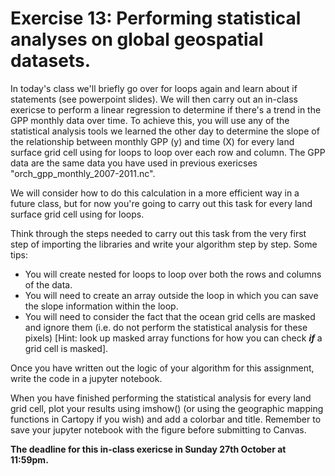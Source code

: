 # Exercise 13: Performing statistical analyses on global geospatial datasets.

In today's class we'll briefly go over for loops again and learn about if statements (see powerpoint slides). We will then carry out an in-class exericse to perform a linear regression to determine if there's a trend in the GPP monthly data over time. To achieve this, you will use any of the statistical analysis tools we learned the other day to determine the slope of the relationship between monthly GPP (y) and time (X) for every land surface grid cell using for loops to loop over each row and column. The GPP data are the same data you have used in previous exericses "orch_gpp_monthly_2007-2011.nc".

We will consider how to do this calculation in a more efficient way in a future class, but for now you're going to carry out this task for every land surface grid cell using for loops.

Think through the steps needed to carry out this task from the very first step of importing the libraries and write your algorithm step by step. Some tips:
* You will create nested for loops to loop over both the rows and columns of the data.
* You will need to create an array outside the loop in which you can save the slope information within the loop.
* You will need to consider the fact that the ocean grid cells are masked and ignore them (i.e. do not perform the statistical analysis for these pixels) [Hint: look up masked array functions for how you can check ***if*** a grid cell is masked].

Once you have written out the logic of your algorithm for this assignment, write the code in a jupyter notebook.

When you have finished performing the statistical analysis for every land grid cell, plot your results using imshow() (or using the geographic mapping functions in Cartopy if you wish) and add a colorbar and title. Remember to save your jupyter notebook with the figure before submitting to Canvas.

**The deadline for this in-class exericse in Sunday 27th October at 11:59pm.**
